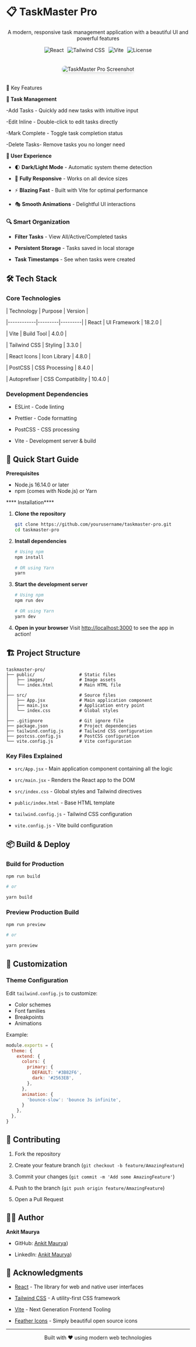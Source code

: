 # 📋 TaskMaster Pro

<div align="center">
  <p>A modern, responsive task management application with a beautiful UI and powerful features</p>
  
  <!-- Version Badges -->
  <div style="display: flex; justify-content: center; gap: 10px; margin: 15px 0;">
    <img src="https://img.shields.io/badge/React-18.2.0-61DAFB?logo=react&style=for-the-badge" alt="React">
    <img src="https://img.shields.io/badge/Tailwind_CSS-3.3.0-06B6D4?logo=tailwindcss&style=for-the-badge" alt="Tailwind CSS">
    <img src="https://img.shields.io/badge/Vite-4.0.0-646CFF?logo=vite&style=for-the-badge" alt="Vite">
    <img src="https://img.shields.io/badge/License-MIT-green?style=for-the-badge" alt="License">
  </div>
  
  <img src="/public/images/screenshot.png" alt="TaskMaster Pro Screenshot" style="max-width: 100%; border-radius: 10px; margin: 20px 0; box-shadow: 0 4px 6px rgba(0,0,0,0.1);">
</div>

 🎯 Key Features

**📝 Task Management**

-Add Tasks - Quickly add new tasks with intuitive input

-Edit Inline - Double-click to edit tasks directly

-Mark Complete - Toggle task completion status

-Delete Tasks- Remove tasks you no longer need

**🎨 User Experience**

- 🌓 **Dark/Light Mode** - Automatic system theme detection

- 📱 **Fully Responsive** - Works on all device sizes

- ⚡ **Blazing Fast** - Built with Vite for optimal performance

- 🎭 **Smooth Animations** - Delightful UI interactions

### 🔍 Smart Organization

- **Filter Tasks** - View All/Active/Completed tasks

- **Persistent Storage** - Tasks saved in local storage

- **Task Timestamps** - See when tasks were created

## 🛠 Tech Stack

### Core Technologies
| Technology | Purpose | Version |

|------------|---------|---------|
| React | UI Framework | 18.2.0 |

| Vite | Build Tool | 4.0.0 |

| Tailwind CSS | Styling | 3.3.0 |

| React Icons | Icon Library | 4.8.0 |

| PostCSS | CSS Processing | 8.4.0 |

| Autoprefixer | CSS Compatibility | 10.4.0 |

### Development Dependencies

- ESLint - Code linting

- Prettier - Code formatting

- PostCSS - CSS processing

- Vite - Development server & build

## 🚀 Quick Start Guide

 **Prerequisites**

- Node.js 16.14.0 or later
- npm (comes with Node.js) or Yarn

**** Installation****

1. **Clone the repository**
   ```bash
   git clone https://github.com/yourusername/taskmaster-pro.git
   cd taskmaster-pro
   ```

2. **Install dependencies**
   ```bash
   # Using npm
   npm install
   
   # OR using Yarn
   yarn
   ```

3. **Start the development server**
   ```bash
   # Using npm
   npm run dev
   
   # OR using Yarn
   yarn dev
   ```

4. **Open in your browser**
   Visit [http://localhost:3000](http://localhost:3000) to see the app in action!

## 🏗 Project Structure

```
taskmaster-pro/
├── public/                 # Static files
│   ├── images/             # Image assets
│   └── index.html          # Main HTML file
│
├── src/                    # Source files
│   ├── App.jsx             # Main application component
│   ├── main.jsx            # Application entry point
│   └── index.css           # Global styles
│
├── .gitignore              # Git ignore file
├── package.json            # Project dependencies
├── tailwind.config.js      # Tailwind CSS configuration
├── postcss.config.js       # PostCSS configuration
└── vite.config.js          # Vite configuration
```

### Key Files Explained

- `src/App.jsx` - Main application component containing all the logic

- `src/main.jsx` - Renders the React app to the DOM

- `src/index.css` - Global styles and Tailwind directives

- `public/index.html` - Base HTML template

- `tailwind.config.js` - Tailwind CSS configuration

- `vite.config.js` - Vite build configuration

## 📦 Build & Deploy

### Build for Production
```bash
npm run build

# or

yarn build
```

### Preview Production Build
```bash
npm run preview

# or

yarn preview
```

## 🎨 Customization

### Theme Configuration
Edit `tailwind.config.js` to customize:
- Color schemes
- Font families
- Breakpoints
- Animations

Example:
```javascript
module.exports = {
  theme: {
    extend: {
      colors: {
        primary: {
          DEFAULT: '#3B82F6',
          dark: '#2563EB',
        },
      },
      animation: {
        'bounce-slow': 'bounce 3s infinite',
      }
    },
  },
}
```

## 🤝 Contributing

1. Fork the repository

2. Create your feature branch (`git checkout -b feature/AmazingFeature`)

3. Commit your changes (`git commit -m 'Add some AmazingFeature'`)

4. Push to the branch (`git push origin feature/AmazingFeature`)

5. Open a Pull Request


## 👨‍💻 Author

**Ankit Maurya**
- GitHub: [Ankit Maurya](https://github.com/Ankit-Maurya17/))

- LinkedIn: [Ankit Maurya](https://www.linkedin.com/in/ankit-maurya-467b61342/))

## 🙏 Acknowledgments

- [React](https://reactjs.org/) - The library for web and native user interfaces

- [Tailwind CSS](https://tailwindcss.com/) - A utility-first CSS framework

- [Vite](https://vitejs.dev/) - Next Generation Frontend Tooling

- [Feather Icons](https://feathericons.com/) - Simply beautiful open source icons

---

<div align="center">
  Built with ❤️ using modern web technologies
</div>
